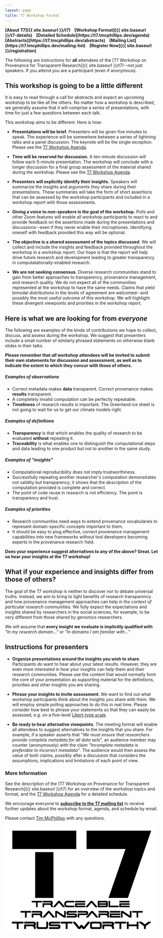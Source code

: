 ```yaml
---
layout: page
title: T7 Workshop Format
---
```


<span style="font-weight: bold">
[About T7]({{ site.baseurl }}/t7) &nbsp;&nbsp; [Workshop Format]({{ site.baseurl }}/t7-details) &nbsp;&nbsp; [Detailed Schedule](https://t7.tmcphillips.dev/agenda) &nbsp;&nbsp; [Abstracts](https://t7.tmcphillips.dev/abstracts) &nbsp;&nbsp; [Mailing List](https://t7.tmcphillips.dev/mailing-list) &nbsp;&nbsp; [Register Now]({{ site.baseurl }}/registration) 
</span>

The following are instructions for __all__ attendees of the [T7 Workshop on Provenance for Transparent Research]({{ site.baseurl }}/t7)--not just speakers.  If you attend you are a participant (even if anonymous).

## This workshop is going to be a little different

It is easy to read through a call for abstracts and expect an upcoming workshop to be like all the others. No matter how a workshop is described, we generally assume that it will comprise a series of presentations, with time for just a few questions between each talk. 

This workshop aims to be different. Here is how:

* **Presentations will be brief.**  Presenters will be given five minutes to speak. The experience will be somewhere between a series of lightning talks and a panel discussion. The keynote will be the single exception. Please see the <span style="text-decoration: underline">[T7 Workshop Agenda](https://t7.tmcphillips.dev/agenda)</span>. 

* **Time will be reserved for discussion.** A ten-minute discussion will follow each 5-minute presentation. The workshop will conclude with a longer discussion for a final group assessment of the material shared during the workshop. Please see the <span style="text-decoration: underline">[T7 Workshop Agenda](https://t7.tmcphillips.dev/agenda)</span>. 

* **Presenters will explicitly identify their insights.** Speakers will summarize the insights and arguments they share during their presentations. These summaries will take the form of short assertions that can be assessed by the workshop participants and included in a workshop report with those assessments.

* **Giving a voice to *non-speakers* is the goal of the workshop.**  Polls and other Zoom features will enable all workshop participants to react to and provide feedback on the assertions made during the presentations and discussions--even if they never enable their microphones.  Identifying oneself with feedback provided this way will be optional.

* **The objective is a *shared* assessment of the topics discussed**. We will collect and include the insights and feedback provided throughout the workshop in a workshop report. Our hope is that the report will help drive future research and development leading to greater transparency in computatationally-enabled research.

* **We are not seeking consensus**. Diverse research communities stand to gain from better approaches to transparency, provenance management, and research quality. We do not expect all of the communities represented at the workshop to have the same needs. Claims that yield bimodal distributions in the levels of agreement are welcomed--and possibly the most useful outcome of this workshop.  We will highlight these divergent viewpoints and priorities in the workshop report.

## Here is what we are looking for from *everyone*

The following are examples of the kinds of contributions we hope to collect, discuss, and assess during the workshop. We suggest that presenters include a small number of similarly phrased statements on otherwise blank slides in their talks.  

__Please remember that *all* workshop attendees will be invited to submit their own statements for discussion and assessment, as well as to indicate the extent to which they concur with those of others.__

##### *Examples of observations*

* Correct metadata makes __data__ transparent.  Correct provenance makes __results__ transparent.
* A completely invalid computation can be perfectly repeatable.
* __Timeliness__ of research results is important. The Greenland ice sheet is not going to wait for us to get our climate models right.

##### *Examples of definitions*

* __Transparency__ is that which enables the quality of research to be evaluated __without__ repeating it.
* __Traceability__ is what enables one to distinguish the computational steps and data leading to one product but not to another in the same study.

##### *Examples of "insights"*

* Computational reproducibility does not imply trustworthiness.
* Successfully repeating another researcher's computation demonstrates not validity but transparency; it shows that the *description* of the computation provided is complete and correct.
* The point of code reuse in research is not efficiency. The point is transparency and trust.

##### *Examples of priorities*

* Research communities need ways to extend provenance vocabularies to represent domain-specific concepts important to them.
* It should be easy to plug effective, correct provenance management capabilities into new frameworks without tool developers becoming experts in the provenance research field.

**Does your experience suggest alternatives to any of the above? Great. Let us hear *your* insights at the T7 workshop!**

## What if your experience and insights differ from those of others?

The goal of the T7 workshop is neither to discover nor to debate universal truths. Instead, we aim to bring to light benefits of research transparency and how provenance management approaches can help *in the context of particular research communities*. We fully expect the expectations and insights shared by researchers in the social sciences, for example, to be very different from those shared by genomics researchers.

We will assume that __every insight we evaluate is implicitly qualified with__ *"In my research domain..."* or *"In domains I am familiar with..."*  

## Instructions for presenters

* **Organize presentations around the insights you wish to share**.  Participants *do* want to hear about your latest results. However, they are even more interested in how your insights can help them and their research communities. Please use the content that would normally form the core of your presentation as supporting material for the definitions, priorities and other insights you are sharing. 

* **Phrase your insights to invite assessment**.  We want to find out what workshop participants think about the insights you share with them. We will employ simple polling approaches to do this in real time. Please consider how best to phrase your statements so that they can easily be assessed, e.g. on a five-level [Likert-type scale](https://en.wikipedia.org/wiki/Likert_scale).

* **Be ready to hear alternative viewpoints**. The meeting format will enable all attendees to suggest alternatives to the insights that you share. For example, if a speaker asserts that "*We must ensure that researchers provide complete metadata for all data sets*", an audience member may counter (anonymously) with the claim *"Incomplete metadata is preferable to incorrect metadata"*.  The audience would then assess the value of both claims, possibly after a discussion that considers the assumptions, implications and limitations of each point of view.

### More Information

See the description of the [T7 Workshop on Provenance for Transparent Research]({{ site.baseurl }}/t7) for an overview of the workshop topics and format, and the <span style="text-decoration: underline">[T7 Workshop Agenda](https://t7.tmcphillips.dev/agenda)</span> for a detailed schedule.

We encourage everyone to __<span style="text-decoration: underline">[subscribe to the T7 mailing list](https://t7.tmcphillips.dev/mailing-list)</span>__ to receive further updates about the workshop format, agenda, and schedule by email.

Please contact [Tim McPhillips](mailto:tmcphill@illinois.edu) with any questions.

<div class="container">
  <img src="assets/T7-Logo-resized-smaller.png" />
</div>